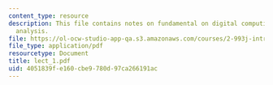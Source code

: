 ```yaml
---
content_type: resource
description: This file contains notes on fundamental on digital computing, and error
  analysis.
file: https://ol-ocw-studio-app-qa.s3.amazonaws.com/courses/2-993j-introduction-to-numerical-analysis-for-engineering-13-002j-spring-2005/4051839fe160cbe9780d97ca266191ac_lect_1.pdf
file_type: application/pdf
resourcetype: Document
title: lect_1.pdf
uid: 4051839f-e160-cbe9-780d-97ca266191ac
---
```

